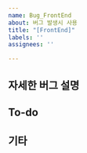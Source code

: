```yaml
---
name: Bug_FrontEnd
about: 버그 발생시 사용
title: "[FrontEnd]"
labels: ''
assignees: ''

---
```


## 자세한 버그 설명

## To-do

## 기타
